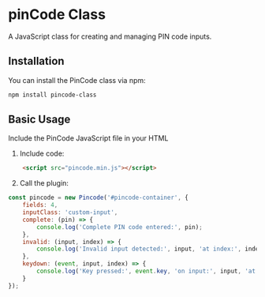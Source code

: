 # pinCode Class

A JavaScript class for creating and managing PIN code inputs.

## Installation

You can install the PinCode class via npm:

```bash
npm install pincode-class
```

## Basic Usage
Include the PinCode JavaScript file in your HTML


1. Include code:

```html
	<script src="pincode.min.js"></script>
```

2. Call the plugin:
```javascript
const pincode = new Pincode('#pincode-container', {
	fields: 4,
	inputClass: 'custom-input',
	complete: (pin) => {
		console.log('Complete PIN code entered:', pin);
	},
	invalid: (input, index) => {
		console.log('Invalid input detected:', input, 'at index:', index);
	},
	keydown: (event, input, index) => {
		console.log('Key pressed:', event.key, 'on input:', input, 'at index:', index);
	}
});
```
